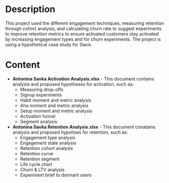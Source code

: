 # Description
This project used the different engagement techniques, measuring retention through cohort analysis, and calculating churn rate to suggest experiments to improve retention metrics to ensure activated customers stay activated by increasing engagement types and for churn experiments.
The project is using a hypothetical case study for Slack.
# Content
- **Antonina Savka Activation Analysis.xlsx** - This document contains analysis and proposed hypotheses for activation, such as:
  - Measuring drop-offs
  - Signup experiments
  - Habit moment and metric analysis
  - Aha moment and metric analysis
  - Setup moment and metric analysis
  - Activation funnel 
  - Segment analysis
- **Antonina Savka Retention Analysis.xlsx** -  This document conatains analysis and proposed hypotises for retention, such as:
  - Engagement type analysis		
  - Engagement state analysis		 
  - Retention cohort analysis		
  - Retention curve		
  - Retention segment		
  - Life cycle chart		
  - Churn & LTV analysis		
  - Experiment brief to dormant users
